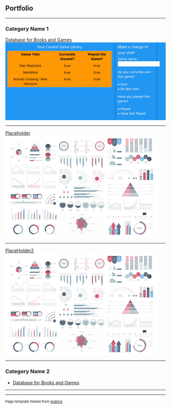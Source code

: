 ## Portfolio

---

### Category Name 1 

[Database for Books and Games]([/sample_page](https://github.com/rbrawley/Database))
<img src="images/Database.jpg?raw=true"/>

---
[Placeholder](/pdf/sample_presentation.pdf)
<img src="images/dummy_thumbnail.jpg?raw=true"/>

---
[PlaceHolder2](http://example.com/)
<img src="images/dummy_thumbnail.jpg?raw=true"/>

---

### Category Name 2

- [Database for Books and Games]([/sample_page](https://github.com/rbrawley/Database))


---




---
<p style="font-size:11px">Page template forked from <a href="https://github.com/evanca/quick-portfolio">evanca</a></p>
<!-- Remove above link if you don't want to attibute -->
